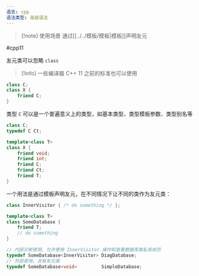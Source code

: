 ```yaml
---
语言: cpp
语法类型: 高级语法
---
```

> [!note] 使用场景
> 通过[[../../模板/模板|模板]]声明友元

#cpp11

友元类可以忽略 `class`

> [!info] 一些编译器 C++ 11 之前的标准也可以使用

```cpp
class C;
class X {
    friend C;
}
```

类型 `C` 可以是一个普遍意义上的类型，如基本类型、类型模板参数、类型别名等

```cpp
class C;
typedef C Ct;

template<class T>
class X {
    friend void;
    friend int;
    friend C;
    friend Ct;
    friend T;
}
```

一个用法是通过模板声明友元，在不同情况下让不同的类作为友元类：

```cpp
class InnerVisitor { /* do something */ };

template<class T>
class SomeDatabase {
    friend T;
    // do something
}

// 内部诊断使用，允许使用 InnerVisitor 操作和查看数据库类私有成员
typedef SomeDatabase<InnerVisitor> DiagDatabase;
// 外部使用，没有友元类
typedef SomeDatabase<void>         SimpleDatabase;
```